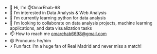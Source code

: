 - 👋 Hi, I’m @OmarEhab-98
- 👀 I’m interested in Data Analysis & Web Analysis
- 🌱 I’m currently learning python for data analysis
- 💞️ I’m looking to collaborate on data analysis projects, machine learning applications, and data visualization tasks
- 📫 How to reach me omarehab6698@gmail.com
- 😄 Pronouns: he/him
- ⚡ Fun fact: I’m a huge fan of Real Madrid and never miss a match!

